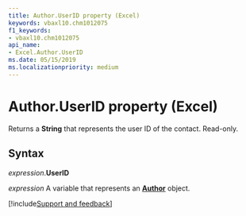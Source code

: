 ```yaml
---
title: Author.UserID property (Excel)
keywords: vbaxl10.chm1012075
f1_keywords:
- vbaxl10.chm1012075
api_name:
- Excel.Author.UserID
ms.date: 05/15/2019
ms.localizationpriority: medium
---
```



# Author.UserID property (Excel)

Returns a **String** that represents the user ID of the contact. Read-only. 


## Syntax

_expression_.**UserID**

_expression_ A variable that represents an **[Author](Excel.Author.md)** object.



[!include[Support and feedback](~/includes/feedback-boilerplate.md)]